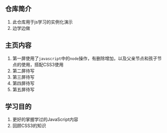 ## 仓库简介

1. 此仓库用于js学习的实例化演示
2. 边学边做

## 主页内容

1. 第一屏使用了`javascript`中的`node`操作，有删除增加，以及父亲节点和孩子节点的使用，搭配CSS3使用
2. 第二屏待写
3. 第三屏待写
4. 第四屏待写
5. 第五屏待写

## 学习目的

1. 更好的掌握学过的JavaScript内容
2. 回顾CSS3的知识
